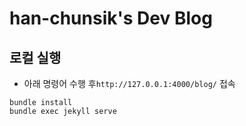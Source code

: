 # han-chunsik's Dev Blog


## 로컬 실행
- 아래 명령어 수행 후`http://127.0.0.1:4000/blog/` 접속
```shell
bundle install
bundle exec jekyll serve 
```